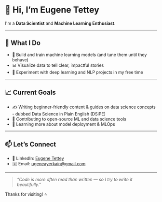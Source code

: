 # 👋 Hi, I’m Eugene Tettey

I'm a **Data Scientist** and **Machine Learning Enthusiast**. 

---

## 🚀 What I Do

- 🧠 Build and train machine learning models (and tune them until they behave)
- 📊 Visualize data to tell clear, impactful stories
- 🤖 Experiment with deep learning and NLP projects in my free time

---


## 📈 Current Goals

- ✍️ Writing beginner-friendly content & guides on data science concepts - dubbed Data Science in Plain English (DSiPE)  
- 🧪 Contributing to open-source ML and data science tools  
- 🧠 Learning more about model deployment & MLOps


---

## 📫 Let’s Connect


- 💼 LinkedIn: [Eugene Tettey](www.linkedin.com/in/eugene-tettey)
- ✉️ Email: [ugeneayerkain@gmail.com](mailto:ugeneayerkain@gmail.com)

---

> _“Code is more often read than written — so I try to write it beautifully.”_

Thanks for visiting! ⭐️  

